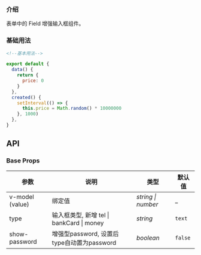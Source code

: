 ### 介绍

表单中的 Field 增强输入框组件。

### 基础用法

```html
<!--基本用法-->
```

```js
export default {
  data() {
    return {
      price: 0
    }
  },
  created() {
    setInterval(() => {
      this.price = Math.random() * 10000000
    }, 1000)
  },
}
```

## API

### Base Props

| 参数   | 说明           | 类型      | 默认值 |
| ------ | -------------- | --------- | ------ |
| v-model (value) | 绑定值 | _string \| number_  | _    |
| type   | 输入框类型, 新增 tel \| bankCard \| money   | _string_  | `text`    |
| show-password   |  增强型password, 设置后type自动置为password  | _boolean_ | `false`    |
